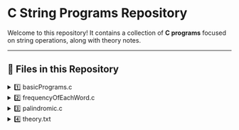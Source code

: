 # C String Programs Repository

Welcome to this repository! It contains a collection of **C programs** focused on string operations, along with theory notes.

---

## 📁 Files in this Repository

<details>
<summary>1️⃣ basicPrograms.c</summary>

**Features:**
- Print a string
- Find the length of a string
- Copy a string
- Reverse a string

**Sample Input/Output:**

<pre>
Enter a string:
hello
Output:
hello
Length is = 5
Final reverse string is: olleh
</pre>

</details>

<details>
<summary>2️⃣ frequencyOfEachWord.c</summary>

**Features:**
- Count frequency of each word in a sentence

**Sample Input/Output:**

<pre>
Enter the sentence: hello world hello
Output:
hello -> 2
world -> 1
</pre>

</details>

<details>
<summary>3️⃣ palindromic.c</summary>

**Features:**
- Check if a string is palindromic

**Sample Input/Output:**

<pre>
Enter a string:
madam
Output:
madam is a palindromic string.
</pre>

</details>

<details>
<summary>4️⃣ theory.txt</summary>

**Concepts Covered:**
1. `char name[]` vs `char *name`
2. Reading strings with `fgets()` and removing trailing `\n`
3. Common string functions in `<string.h>`:
   - `strlen`, `sizeof`, `strcpy`, `strcat`, `strcmp`, `strchr`, `strtok`
4. Tokenization example:
```c
token = strtok(str, " "); // first token
token = strtok(NULL, " "); // subsequent tokens

